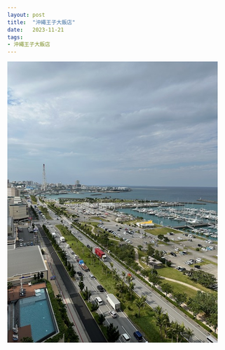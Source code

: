 ```yaml
---
layout: post
title:  "沖繩王子大飯店"
date:   2023-11-21
tags:
- 沖繩王子大飯店
---
```

![沖繩王子大飯店](/media/2023-11-21-沖繩王子大飯店.jpeg)